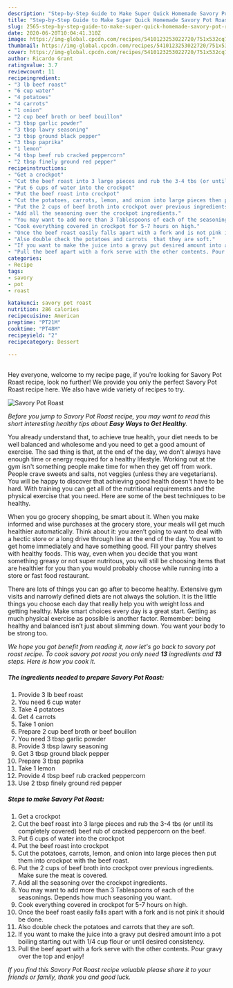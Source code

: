 ```yaml
---
description: "Step-by-Step Guide to Make Super Quick Homemade Savory Pot Roast"
title: "Step-by-Step Guide to Make Super Quick Homemade Savory Pot Roast"
slug: 2565-step-by-step-guide-to-make-super-quick-homemade-savory-pot-roast
date: 2020-06-20T10:04:41.310Z
image: https://img-global.cpcdn.com/recipes/5410123253022720/751x532cq70/savory-pot-roast-recipe-main-photo.jpg
thumbnail: https://img-global.cpcdn.com/recipes/5410123253022720/751x532cq70/savory-pot-roast-recipe-main-photo.jpg
cover: https://img-global.cpcdn.com/recipes/5410123253022720/751x532cq70/savory-pot-roast-recipe-main-photo.jpg
author: Ricardo Grant
ratingvalue: 3.7
reviewcount: 11
recipeingredient:
- "3 lb beef roast"
- "6 cup water"
- "4 potatoes"
- "4 carrots"
- "1 onion"
- "2 cup beef broth or beef bouillon"
- "3 tbsp garlic powder"
- "3 tbsp lawry seasoning"
- "3 tbsp ground black pepper"
- "3 tbsp paprika"
- "1 lemon"
- "4 tbsp beef rub cracked peppercorn"
- "2 tbsp finely ground red pepper"
recipeinstructions:
- "Get a crockpot"
- "Cut the beef roast into 3 large pieces and rub the 3-4 tbs (or until its completely covered) beef rub of cracked peppercorn on the beef."
- "Put 6 cups of water into the crockpot"
- "Put the beef roast into crockpot"
- "Cut the potatoes, carrots, lemon, and onion into large pieces then put them into crockpot with the beef roast."
- "Put the 2 cups of beef broth into crockpot over previous ingredients. Make sure the meat is covered."
- "Add all the seasoning over the crockpot ingredients."
- "You may want to add more than 3 Tablespoons of each of the seasonings. Depends how much seasoning you want."
- "Cook everything covered in crockpot for 5-7 hours on high."
- "Once the beef roast easily falls apart with a fork and is not pink it should be done."
- "Also double check the potatoes and carrots  that they are soft."
- "If you want to make the juice into a gravy put desired amount into a pot boiling starting out with 1/4 cup flour or until desired consistency."
- "Pull the beef apart with a fork serve with the other contents. Pour gravy over the top and enjoy!"
categories:
- Recipe
tags:
- savory
- pot
- roast

katakunci: savory pot roast 
nutrition: 286 calories
recipecuisine: American
preptime: "PT21M"
cooktime: "PT48M"
recipeyield: "2"
recipecategory: Dessert

---
```

<br>
Hey everyone, welcome to my recipe page, if you're looking for Savory Pot Roast recipe, look no further! We provide you only the perfect Savory Pot Roast recipe here. We also have wide variety of recipes to try.
<br>


![Savory Pot Roast](https://img-global.cpcdn.com/recipes/5410123253022720/751x532cq70/savory-pot-roast-recipe-main-photo.jpg)

<i>Before you jump to Savory Pot Roast recipe, you may want to read this short interesting healthy tips about <strong>Easy Ways to Get Healthy</strong>.</i>

You already understand that, to achieve true health, your diet needs to be well balanced and wholesome and you need to get a good amount of exercise. The sad thing is that, at the end of the day, we don't always have enough time or energy required for a healthy lifestyle. Working out at the gym isn't something people make time for when they get off from work. People crave sweets and salts, not veggies (unless they are vegetarians). You will be happy to discover that achieving good health doesn't have to be hard. With training you can get all of the nutritional requirements and the physical exercise that you need. Here are some of the best techniques to be healthy.

When you go grocery shopping, be smart about it. When you make informed and wise purchases at the grocery store, your meals will get much healthier automatically. Think about it: you aren’t going to want to deal with a hectic store or a long drive through line at the end of the day. You want to get home immediately and have something good. Fill your pantry shelves with healthy foods. This way, even when you decide that you want something greasy or not super nutritous, you will still be choosing items that are healthier for you than you would probably choose while running into a store or fast food restaurant.

There are lots of things you can go after to become healthy. Extensive gym visits and narrowly defined diets are not always the solution. It is the little things you choose each day that really help you with weight loss and getting healthy. Make smart choices every day is a great start. Getting as much physical exercise as possible is another factor. Remember: being healthy and balanced isn’t just about slimming down. You want your body to be strong too. 


<i>We hope you got benefit from reading it, now let's go back to savory pot roast recipe. To cook savory pot roast you only need <strong>13</strong> ingredients and <strong>13</strong> steps. Here is how you cook it.
</i>

##### The ingredients needed to prepare Savory Pot Roast:

1. Provide 3 lb beef roast
1. You need 6 cup water
1. Take 4 potatoes
1. Get 4 carrots
1. Take 1 onion
1. Prepare 2 cup beef broth or beef bouillon
1. You need 3 tbsp garlic powder
1. Provide 3 tbsp lawry seasoning
1. Get 3 tbsp ground black pepper
1. Prepare 3 tbsp paprika
1. Take 1 lemon
1. Provide 4 tbsp beef rub cracked peppercorn
1. Use 2 tbsp finely ground red pepper


##### Steps to make Savory Pot Roast:

1. Get a crockpot
1. Cut the beef roast into 3 large pieces and rub the 3-4 tbs (or until its completely covered) beef rub of cracked peppercorn on the beef.
1. Put 6 cups of water into the crockpot
1. Put the beef roast into crockpot
1. Cut the potatoes, carrots, lemon, and onion into large pieces then put them into crockpot with the beef roast.
1. Put the 2 cups of beef broth into crockpot over previous ingredients. Make sure the meat is covered.
1. Add all the seasoning over the crockpot ingredients.
1. You may want to add more than 3 Tablespoons of each of the seasonings. Depends how much seasoning you want.
1. Cook everything covered in crockpot for 5-7 hours on high.
1. Once the beef roast easily falls apart with a fork and is not pink it should be done.
1. Also double check the potatoes and carrots  that they are soft.
1. If you want to make the juice into a gravy put desired amount into a pot boiling starting out with 1/4 cup flour or until desired consistency.
1. Pull the beef apart with a fork serve with the other contents. Pour gravy over the top and enjoy!


<i>If you find this Savory Pot Roast recipe valuable please share it to your friends or family, thank you and good luck.</i>
